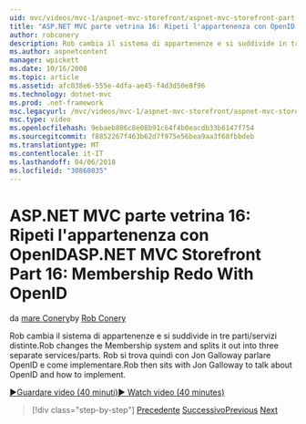 ```yaml
---
uid: mvc/videos/mvc-1/aspnet-mvc-storefront/aspnet-mvc-storefront-part-16-membership-redo-with-openid
title: "ASP.NET MVC parte vetrina 16: Ripeti l'appartenenza con OpenID | Documenti Microsoft"
author: robconery
description: Rob cambia il sistema di appartenenze e si suddivide in tre parti/servizi distinte. Rob si trova quindi con Jon Galloway parlare di OpenID e come imple...
ms.author: aspnetcontent
manager: wpickett
ms.date: 10/16/2008
ms.topic: article
ms.assetid: afc038e6-555e-4dfa-ae45-f4d3d50e8f96
ms.technology: dotnet-mvc
ms.prod: .net-framework
msc.legacyurl: /mvc/videos/mvc-1/aspnet-mvc-storefront/aspnet-mvc-storefront-part-16-membership-redo-with-openid
msc.type: video
ms.openlocfilehash: 9ebaeb806c8e08b91c64f4b0eacdb33b6147f754
ms.sourcegitcommit: f8852267f463b62d7f975e56bea9aa3f68fbbdeb
ms.translationtype: MT
ms.contentlocale: it-IT
ms.lasthandoff: 04/06/2018
ms.locfileid: "30868035"
---
```

<a name="aspnet-mvc-storefront-part-16-membership-redo-with-openid"></a><span data-ttu-id="d02be-104">ASP.NET MVC parte vetrina 16: Ripeti l'appartenenza con OpenID</span><span class="sxs-lookup"><span data-stu-id="d02be-104">ASP.NET MVC Storefront Part 16: Membership Redo With OpenID</span></span>
====================
<span data-ttu-id="d02be-105">da [mare Conery](https://github.com/robconery)</span><span class="sxs-lookup"><span data-stu-id="d02be-105">by [Rob Conery](https://github.com/robconery)</span></span>

<span data-ttu-id="d02be-106">Rob cambia il sistema di appartenenze e si suddivide in tre parti/servizi distinte.</span><span class="sxs-lookup"><span data-stu-id="d02be-106">Rob changes the Membership system and splits it out into three separate services/parts.</span></span> <span data-ttu-id="d02be-107">Rob si trova quindi con Jon Galloway parlare OpenID e come implementare.</span><span class="sxs-lookup"><span data-stu-id="d02be-107">Rob then sits with Jon Galloway to talk about OpenID and how to implement.</span></span>

[<span data-ttu-id="d02be-108">&#9654;Guardare video (40 minuti)</span><span class="sxs-lookup"><span data-stu-id="d02be-108">&#9654; Watch video (40 minutes)</span></span>](https://channel9.msdn.com/Blogs/ASP-NET-Site-Videos/aspnet-mvc-storefront-part-16-membership-redo-with-openid)

> [!div class="step-by-step"]
> <span data-ttu-id="d02be-109">[Precedente](aspnet-mvc-storefront-part-15-public-code-review.md)
> [Successivo](aspnet-mvc-storefront-part-17-checkout-with-jeff-atwood.md)</span><span class="sxs-lookup"><span data-stu-id="d02be-109">[Previous](aspnet-mvc-storefront-part-15-public-code-review.md)
[Next](aspnet-mvc-storefront-part-17-checkout-with-jeff-atwood.md)</span></span>
